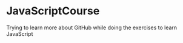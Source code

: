 # JavaScriptCourse
 Trying to learn more about GitHub while doing the exercises to learn JavaScript

